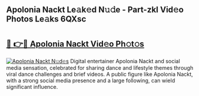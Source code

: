## Apolonia Nackt Le𝚊k𝚎d N𝚞𝚍e - Part-zkI Vid𝚎o Photos Le𝚊ks 6QXsc

# <h2><a href="http://fb833kh.evod.top/?m=Apolonia+Nackt">🔗 👉🔴 Apolonia Nackt Vid𝚎o Ph𝚘t𝚘s</a></h2>

[![Apolonia Nackt N𝚞d𝚎s](https://i.imgur.com/8V9OHl7.gif)](http://fb833kh.evod.top/?m=Apolonia+Nackt)
Digital entertainer Apolonia Nackt and social media sensation, celebrated for sharing dance and lifestyle themes through viral dance challenges and brief videos. A public figure like Apolonia Nackt, with a strong social media presence and a large following, can wield significant influence. 
